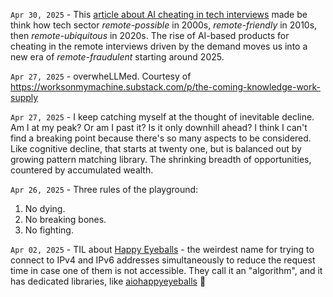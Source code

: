 `Apr 30, 2025` - This [article about AI cheating in tech interviews](https://newsletter.pragmaticengineer.com/p/tech-hiring-inflection-point)
made be think how tech sector *remote-possible* in 2000s, *remote-friendly* in 2010s, then *remote-ubiquitous* in 2020s.
The rise of AI-based products for cheating in the remote interviews driven by the demand moves us into a new era of *remote-fraudulent* starting around 2025.

`Apr 27, 2025` - overwheLLMed. Courtesy of https://worksonmymachine.substack.com/p/the-coming-knowledge-work-supply

`Apr 27, 2025` - I keep catching myself at the thought of inevitable decline.
Am I at my peak? Or am I past it? Is it only downhill ahead?
I think I can't find a breaking point because there's so many aspects to be considered.
Like cognitive decline, that starts at twenty one, but is balanced out by growing pattern matching library.
The shrinking breadth of opportunities, countered by accumulated wealth.

`Apr 26, 2025` - Three rules of the playground:

1. No dying. 
2. No breaking bones. 
3. No fighting.

`Apr 02, 2025` - TIL about [Happy Eyeballs](https://en.wikipedia.org/wiki/Happy_Eyeballs) - the weirdest name for trying to connect to IPv4 and IPv6 addresses simultaneously to reduce the request time in case one of them is not accessible.
They call it an "algorithm", and it has dedicated libraries, like [aiohappyeyeballs](https://github.com/aio-libs/aiohappyeyeballs) 👏
